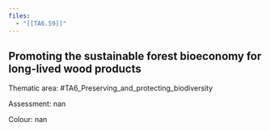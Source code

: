 ```yaml
---
files:
  - "[[TA6.59]]"
---
```

## Promoting the sustainable forest bioeconomy for long-lived wood products

Thematic area: #TA6_Preserving_and_protecting_biodiversity

Assessment: nan

Colour: nan